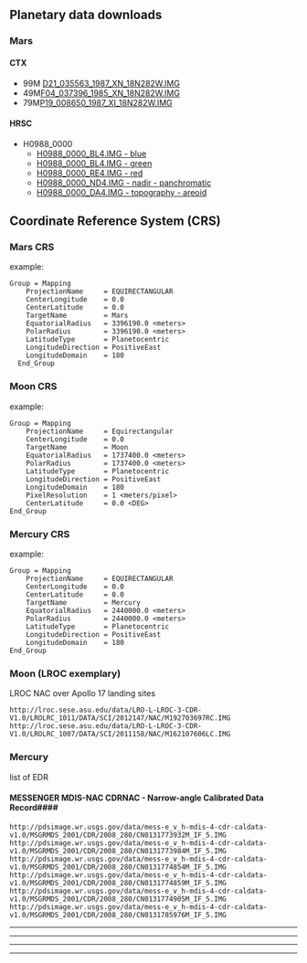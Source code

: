 ## Planetary data downloads

### Mars

#### CTX

* 99M [ D21_035563_1987_XN_18N282W.IMG](http://pds-imaging.jpl.nasa.gov/data/mro/mars_reconnaissance_orbiter/ctx/mrox_2008/data/D21_035563_1987_XN_18N282W.IMG)
* 49M[F04_037396_1985_XN_18N282W.IMG](http://pds-imaging.jpl.nasa.gov/data/mro/mars_reconnaissance_orbiter/ctx/mrox_2213/data/F04_037396_1985_XN_18N282W.IMG)
* 79M[P19_008650_1987_XI_18N282W.IMG](http://pds-imaging.jpl.nasa.gov/data/mro/mars_reconnaissance_orbiter/ctx/mrox_0589/data/P19_008650_1987_XI_18N282W.IMG)

#### HRSC

* H0988_0000
  * [H0988_0000_BL4.IMG - blue](http://pds-geosciences.wustl.edu/mex/mex-m-hrsc-5-refdr-dtm-v1/mexhrs_2001/data/0988/h0988_0000_bl4.img)
  * [H0988_0000_BL4.IMG - green](http://pds-geosciences.wustl.edu/mex/mex-m-hrsc-5-refdr-dtm-v1/mexhrs_2001/data/0988/h0988_0000_gr4.img)
  * [H0988_0000_RE4.IMG - red](http://pds-geosciences.wustl.edu/mex/mex-m-hrsc-5-refdr-dtm-v1/mexhrs_2001/data/0988/h0988_0000_re4.img)
  * [H0988_0000_ND4.IMG - nadir  - panchromatic](http://pds-geosciences.wustl.edu/mex/mex-m-hrsc-5-refdr-dtm-v1/mexhrs_2001/data/0988/h0988_0000_nd4.img)
  * [H0988_0000_DA4.IMG - topography  - areoid](http://pds-geosciences.wustl.edu/mex/mex-m-hrsc-5-refdr-dtm-v1/mexhrs_2001/data/0988/h0988_0000_da4.img)

## Coordinate Reference System (CRS)

### Mars CRS

example:

```
Group = Mapping
    ProjectionName     = EQUIRECTANGULAR
    CenterLongitude    = 0.0
    CenterLatitude     = 0.0
    TargetName         = Mars
    EquatorialRadius   = 3396190.0 <meters>
    PolarRadius        = 3396190.0 <meters>
    LatitudeType       = Planetocentric
    LongitudeDirection = PositiveEast
    LongitudeDomain    = 180
  End_Group
```

### Moon CRS

example:

```
Group = Mapping
    ProjectionName     = Equirectangular
    CenterLongitude    = 0.0
    TargetName         = Moon
    EquatorialRadius   = 1737400.0 <meters>
    PolarRadius        = 1737400.0 <meters>
    LatitudeType       = Planetocentric
    LongitudeDirection = PositiveEast
    LongitudeDomain    = 180
    PixelResolution    = 1 <meters/pixel>
    CenterLatitude     = 0.0 <DEG>
End_Group
```

### Mercury CRS

example:

```
Group = Mapping
    ProjectionName     = EQUIRECTANGULAR
    CenterLongitude    = 0.0
    CenterLatitude     = 0.0
    TargetName         = Mercury
    EquatorialRadius   = 2440000.0 <meters>
    PolarRadius        = 2440000.0 <meters>
    LatitudeType       = Planetocentric
    LongitudeDirection = PositiveEast
    LongitudeDomain    = 180
End_Group
```

### Moon (LROC exemplary)

LROC NAC over Apollo 17 landing sites

```
http://lroc.sese.asu.edu/data/LRO-L-LROC-3-CDR-V1.0/LROLRC_1011/DATA/SCI/2012147/NAC/M192703697RC.IMG
http://lroc.sese.asu.edu/data/LRO-L-LROC-3-CDR-V1.0/LROLRC_1007/DATA/SCI/2011158/NAC/M162107606LC.IMG
```

### Mercury

list of EDR

#### MESSENGER MDIS-NAC CDRNAC - Narrow-angle Calibrated Data Record####

```
http://pdsimage.wr.usgs.gov/data/mess-e_v_h-mdis-4-cdr-caldata-v1.0/MSGRMDS_2001/CDR/2008_280/CN0131773932M_IF_5.IMG
http://pdsimage.wr.usgs.gov/data/mess-e_v_h-mdis-4-cdr-caldata-v1.0/MSGRMDS_2001/CDR/2008_280/CN0131773984M_IF_5.IMG
http://pdsimage.wr.usgs.gov/data/mess-e_v_h-mdis-4-cdr-caldata-v1.0/MSGRMDS_2001/CDR/2008_280/CN0131774854M_IF_5.IMG
http://pdsimage.wr.usgs.gov/data/mess-e_v_h-mdis-4-cdr-caldata-v1.0/MSGRMDS_2001/CDR/2008_280/CN0131774859M_IF_5.IMG
http://pdsimage.wr.usgs.gov/data/mess-e_v_h-mdis-4-cdr-caldata-v1.0/MSGRMDS_2001/CDR/2008_280/CN0131774905M_IF_5.IMG
http://pdsimage.wr.usgs.gov/data/mess-e_v_h-mdis-4-cdr-caldata-v1.0/MSGRMDS_2001/CDR/2008_280/CN0131785976M_IF_5.IMG
```

---
---
---
---
